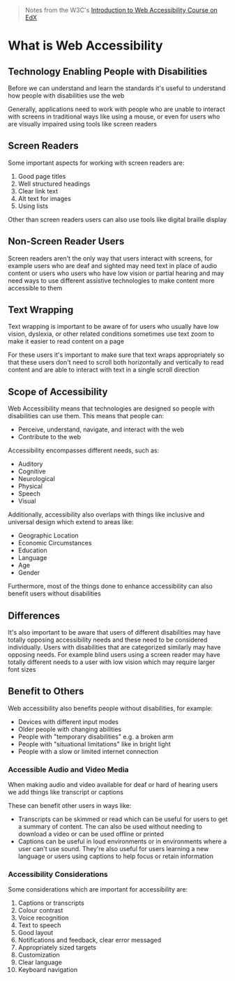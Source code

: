 > Notes from the W3C's [Introduction to Web Accessibility Course on EdX](https://learning.edx.org/course/course-v1:W3Cx+WAI0.1x+3T2019/home)

# What is Web Accessibility

## Technology Enabling People with Disabilities

Before we can understand and learn the standards it's useful to understand how people with disabilities use the web

Generally, applications need to work with people who are unable to interact with screens in traditional ways like using a mouse, or even for users who are visually impaired using tools like screen readers

## Screen Readers

Some important aspects for working with screen readers are:

1. Good page titles
2. Well structured headings
3. Clear link text
4. Alt text for images
5. Using lists

Other than screen readers users can also use tools like digital braille display

## Non-Screen Reader Users

Screen readers aren't the only way that users interact with screens, for example users who are deaf and sighted may need text in place of audio content or users who users who have low vision or partial hearing and may need ways to use different assistive technologies to make content more accessible to them

## Text Wrapping

Text wrapping is important to be aware of for users who usually have low vision, dyslexia, or other related conditions sometimes use text zoom to make it easier to read content on a page

For these users it's important to make sure that text wraps appropriately so that these users don't need to scroll both horizontally and vertically to read content and are able to interact with text in a single scroll direction

## Scope of Accessibility

Web Accessibility means that technologies are designed so people with disabilities can use them. This means that people can:

- Perceive, understand, navigate, and interact with the web
- Contribute to the web

Accessibility encompasses different needs, such as:

- Auditory
- Cognitive
- Neurological
- Physical
- Speech
- Visual

Additionally, accessibility also overlaps with things like inclusive and universal design which extend to areas like:

- Geographic Location
- Economic Circumstances
- Education
- Language
- Age
- Gender

Furthermore, most of the things done to enhance accessibility can also benefit users without disabilities

## Differences

It's also important to be aware that users of different disabilities may have totally opposing accessibility needs and these need to be considered individually. Users with disabilities that are categorized similarly may have opposing needs. For example blind users using a screen reader may have totally different needs to a user with low vision which may require larger font sizes

## Benefit to Others

Web accessibility also benefits people without disabilities, for example:

- Devices with different input modes
- Older people with changing abilities
- People with "temporary disabilities" e.g. a broken arm
- People with "situational limitations" like in bright light
- People with a slow or limited internet connection

### Accessible Audio and Video Media

When making audio and video available for deaf or hard of hearing users we add things like transcript or captions

These can benefit other users in ways like:

- Transcripts can be skimmed or read which can be useful for users to get a summary of content. The can also be used without needing to download a video or can be used offline or printed
- Captions can be useful in loud environments or in environments where a user can't use sound. They're also useful for users learning a new language or users using captions to help focus or retain information

### Accessibility Considerations

Some considerations which are important for accessibility are:

1. Captions or transcripts
2. Colour contrast
3. Voice recognition
4. Text to speech
5. Good layout
6. Notifications and feedback, clear error messaged
7. Appropriately sized targets
8. Customization
9. Clear language
10. Keyboard navigation